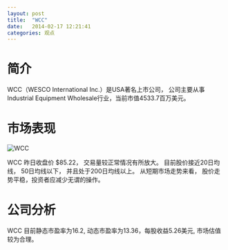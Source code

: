 ```yaml
---
layout: post
title:  "WCC"
date:   2014-02-17 12:21:41
categories: 观点
---
```


# 简介
WCC（WESCO International Inc.）是USA著名上市公司，
公司主要从事Industrial Equipment Wholesale行业，当前市值4533.7百万美元。

# 市场表现

![WCC](http://finviz.com/chart.ashx?t=WCC&ty=c&ta=1&p=d&s=l)

WCC 昨日收盘价 $85.22，
交易量较正常情况有所放大。
目前股价接近20日均线，
50日均线以下，
并且处于200日均线以上。
从短期市场走势来看，
股价走势平稳，投资者应减少无谓的操作。

# 公司分析
WCC 目前静态市盈率为16.2, 动态市盈率为13.36，每股收益5.26美元,
市场估值较为合理。
